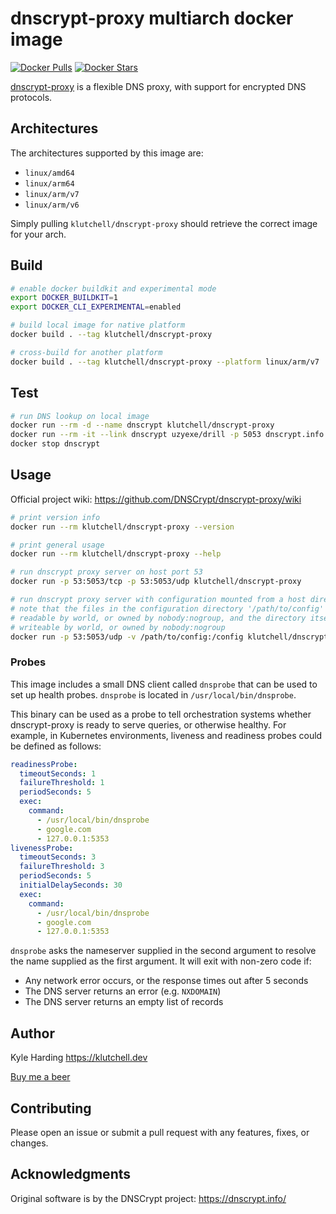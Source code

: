 # dnscrypt-proxy multiarch docker image

[![Docker Pulls](https://img.shields.io/docker/pulls/klutchell/dnscrypt-proxy.svg?style=flat-square)](https://hub.docker.com/r/klutchell/dnscrypt-proxy/)
[![Docker Stars](https://img.shields.io/docker/stars/klutchell/dnscrypt-proxy.svg?style=flat-square)](https://hub.docker.com/r/klutchell/dnscrypt-proxy/)

[dnscrypt-proxy](https://github.com/DNSCrypt/dnscrypt-proxy) is a flexible DNS proxy, with support for encrypted DNS protocols.

## Architectures

The architectures supported by this image are:

- `linux/amd64`
- `linux/arm64`
- `linux/arm/v7`
- `linux/arm/v6`

Simply pulling `klutchell/dnscrypt-proxy` should retrieve the correct image for your arch.

## Build

```bash
# enable docker buildkit and experimental mode
export DOCKER_BUILDKIT=1
export DOCKER_CLI_EXPERIMENTAL=enabled

# build local image for native platform
docker build . --tag klutchell/dnscrypt-proxy

# cross-build for another platform
docker build . --tag klutchell/dnscrypt-proxy --platform linux/arm/v7
```

## Test

```bash
# run DNS lookup on local image
docker run --rm -d --name dnscrypt klutchell/dnscrypt-proxy
docker run --rm -it --link dnscrypt uzyexe/drill -p 5053 dnscrypt.info @dnscrypt
docker stop dnscrypt
```

## Usage

Official project wiki: <https://github.com/DNSCrypt/dnscrypt-proxy/wiki>

```bash
# print version info
docker run --rm klutchell/dnscrypt-proxy --version

# print general usage
docker run --rm klutchell/dnscrypt-proxy --help

# run dnscrypt proxy server on host port 53
docker run -p 53:5053/tcp -p 53:5053/udp klutchell/dnscrypt-proxy

# run dnscrypt proxy server with configuration mounted from a host directory
# note that the files in the configuration directory '/path/to/config' must be
# readable by world, or owned by nobody:nogroup, and the directory itself must be
# writeable by world, or owned by nobody:nogroup
docker run -p 53:5053/udp -v /path/to/config:/config klutchell/dnscrypt-proxy
```

### Probes

This image includes a small DNS client called `dnsprobe` that can be used to set up health probes. `dnsprobe` is located in `/usr/local/bin/dnsprobe`.

This binary can be used as a probe to tell orchestration systems whether dnscrypt-proxy is ready to serve queries, or otherwise healthy. For example, in Kubernetes environments, liveness and readiness probes could be defined as follows:

```yaml
readinessProbe:
  timeoutSeconds: 1
  failureThreshold: 1
  periodSeconds: 5
  exec:
    command:
      - /usr/local/bin/dnsprobe
      - google.com
      - 127.0.0.1:5353
livenessProbe:
  timeoutSeconds: 3
  failureThreshold: 3
  periodSeconds: 5
  initialDelaySeconds: 30
  exec:
    command:
      - /usr/local/bin/dnsprobe
      - google.com
      - 127.0.0.1:5353
```

`dnsprobe` asks the nameserver supplied in the second argument to resolve the name supplied as the first argument. It will exit with non-zero code if:

- Any network error occurs, or the response times out after 5 seconds 
- The DNS server returns an error (e.g. `NXDOMAIN`)
- The DNS server returns an empty list of records

## Author

Kyle Harding <https://klutchell.dev>

[Buy me a beer](https://buymeacoffee.com/klutchell)

## Contributing

Please open an issue or submit a pull request with any features, fixes, or changes.

## Acknowledgments

Original software is by the DNSCrypt project: <https://dnscrypt.info/>
